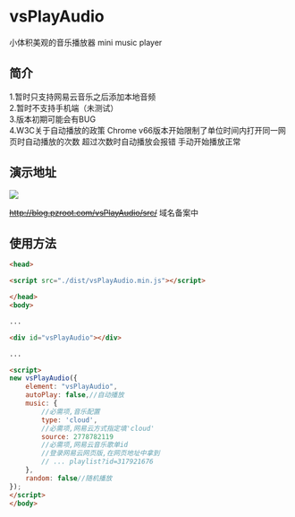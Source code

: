 # vsPlayAudio

小体积美观的音乐播放器
mini music player

## 简介
1.暂时只支持网易云音乐之后添加本地音频  
2.暂时不支持手机端（未测试）  
3.版本初期可能会有BUG  
4.W3C关于自动播放的政策 Chrome v66版本开始限制了单位时间内打开同一网页时自动播放的次数 超过次数时自动播放会报错 手动开始播放正常

## 演示地址

![](https://github.com/iocdacc/vsPlayAudio/blob/master/demo.PNG?raw=true)

~~http://blog.pzroot.com/vsPlayAudio/src/~~
域名备案中

## 使用方法
```html
<head>

<script src="./dist/vsPlayAudio.min.js"></script>

</head>
<body>

...

<div id="vsPlayAudio"></div>

...

<script>
new vsPlayAudio({
    element: "vsPlayAudio",
    autoPlay: false,//自动播放
    music: {
        //必需项,音乐配置
        type: 'cloud',
        //必需项,网易云方式指定填'cloud'
        source: 2778782119
        //必需项,网易云音乐歌单id
        //登录网易云网页版,在网页地址中拿到
        // ... playlist?id=317921676
    },
    random: false//随机播放
});
</script>
</body> 
```
